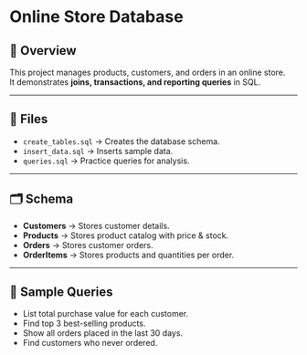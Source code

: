 # Online Store Database

## 📌 Overview
This project manages products, customers, and orders in an online store.  
It demonstrates **joins, transactions, and reporting queries** in SQL.

---

## 📂 Files
- `create_tables.sql` → Creates the database schema.  
- `insert_data.sql` → Inserts sample data.  
- `queries.sql` → Practice queries for analysis.  

---

## 🗂️ Schema
- **Customers** → Stores customer details.  
- **Products** → Stores product catalog with price & stock.  
- **Orders** → Stores customer orders.  
- **OrderItems** → Stores products and quantities per order.  

---

## 🚀 Sample Queries
- List total purchase value for each customer.  
- Find top 3 best-selling products.  
- Show all orders placed in the last 30 days.  
- Find customers who never ordered.  
